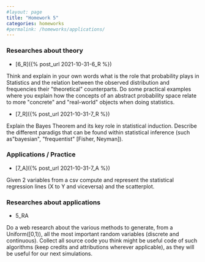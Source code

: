```yaml
---
#layout: page
title: "Homework 5"
categories: homeworks
#permalink: /homeworks/applications/
---
```

<h3>Researches about theory</h3>

- [6_R]({% post_url 2021-10-31-6_R %})

Think and explain in your own words what is the role that probability plays in Statistics and the relation between the observed distribution and frequencies their "theoretical" counterparts. Do some practical examples where you explain how the concepts of an abstract probability space relate to more "concrete" and "real-world" objects when doing statistics.

- [7_R]({% post_url 2021-10-31-7_R %})

Explain the Bayes Theorem and its key role in statistical induction. Describe the different paradigs that can be found within statistical inference (such as"bayesian", "frequentist" \[Fisher, Neyman\]).

<h3>Applications / Practice</h3>

- [7_A]({% post_url 2021-10-31-7_A %})

Given 2 variables from a csv compute and represent the statistical regression lines (X to Y and viceversa) and the scatterplot.

<h3>Researches about applications</h3>

- 5_RA

Do a web research about the various methods to generate, from a Uniform(\[0,1)), all the most important random variables (discrete and continuous). Collect all source code you think might be useful code of such algorithms (keep credits and attributions wherever applicable), as they will be useful for our next simulations.  

